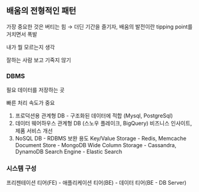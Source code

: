 ## 배움의 전형적인 패턴

가장 중요한 것은 버티는 힘 → 더딘 기간을 즐기자, 배움의 발전이란 tipping point를 거치면서 폭발

내가 뭘 모르는지 생각

잘하는 사람 보고 기죽지 않기

### DBMS

필요 데이터를 저장하는 곳

빠른 처리 속도가 중요

1. 프로덕션용 관계형 DB - 구조화된 데이터에 적합 (Mysql, PostgreSql)
2. 데이터 웨어하우스 관계형 DB (스노우 플레이크, BigQuery) 비즈니스 인사이트, 제품 서비스 개선
3. NoSQL DB - RDBMS 보완 용도 Key/Value Storage - Redis, Memcache Document Store - MongoDB Wide Column Storage - Cassandra, DynamoDB Search Engine - Elastic Search

### 시스템 구성

프리젠테이션 티어(FE) - 애플리케이션 티어(BE) - 데이터 티어(BE - DB Server)